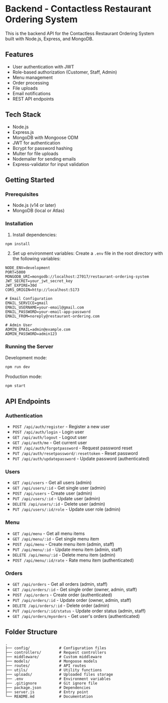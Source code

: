# Backend - Contactless Restaurant Ordering System

This is the backend API for the Contactless Restaurant Ordering System built with Node.js, Express, and MongoDB.

## Features

- User authentication with JWT
- Role-based authorization (Customer, Staff, Admin)
- Menu management
- Order processing
- File uploads
- Email notifications
- REST API endpoints

## Tech Stack

- Node.js
- Express.js
- MongoDB with Mongoose ODM
- JWT for authentication
- Bcrypt for password hashing
- Multer for file uploads
- Nodemailer for sending emails
- Express-validator for input validation

## Getting Started

### Prerequisites

- Node.js (v14 or later)
- MongoDB (local or Atlas)

### Installation

1. Install dependencies:
```bash
npm install
```

2. Set up environment variables:
Create a `.env` file in the root directory with the following variables:
```env
NODE_ENV=development
PORT=5000
MONGODB_URI=mongodb://localhost:27017/restaurant-ordering-system
JWT_SECRET=your_jwt_secret_key
JWT_EXPIRE=30d
CORS_ORIGIN=http://localhost:5173

# Email Configuration
EMAIL_SERVICE=gmail
EMAIL_USERNAME=your-email@gmail.com
EMAIL_PASSWORD=your-email-app-password
EMAIL_FROM=noreply@restaurant-ordering.com

# Admin User
ADMIN_EMAIL=admin@example.com
ADMIN_PASSWORD=admin123
```

### Running the Server

Development mode:
```bash
npm run dev
```

Production mode:
```bash
npm start
```

## API Endpoints

### Authentication
- `POST /api/auth/register` - Register a new user
- `POST /api/auth/login` - Login user
- `GET /api/auth/logout` - Logout user
- `GET /api/auth/me` - Get current user
- `POST /api/auth/forgotpassword` - Request password reset
- `PUT /api/auth/resetpassword/:resettoken` - Reset password
- `PUT /api/auth/updatepassword` - Update password (authenticated)

### Users
- `GET /api/users` - Get all users (admin)
- `GET /api/users/:id` - Get single user (admin)
- `POST /api/users` - Create user (admin)
- `PUT /api/users/:id` - Update user (admin)
- `DELETE /api/users/:id` - Delete user (admin)
- `PUT /api/users/:id/role` - Update user role (admin)

### Menu
- `GET /api/menu` - Get all menu items
- `GET /api/menu/:id` - Get single menu item
- `POST /api/menu` - Create menu item (admin, staff)
- `PUT /api/menu/:id` - Update menu item (admin, staff)
- `DELETE /api/menu/:id` - Delete menu item (admin)
- `POST /api/menu/:id/rate` - Rate menu item (authenticated)

### Orders
- `GET /api/orders` - Get all orders (admin, staff)
- `GET /api/orders/:id` - Get single order (owner, admin, staff)
- `POST /api/orders` - Create order (authenticated)
- `PUT /api/orders/:id` - Update order (owner, admin, staff)
- `DELETE /api/orders/:id` - Delete order (admin)
- `PUT /api/orders/:id/status` - Update order status (admin, staff)
- `GET /api/orders/myorders` - Get user's orders (authenticated)

## Folder Structure

```
.
├── config/             # Configuration files
├── controllers/        # Request controllers
├── middleware/         # Custom middleware
├── models/             # Mongoose models
├── routes/             # API routes
├── utils/              # Utility functions
├── uploads/            # Uploaded files storage
├── .env                # Environment variables
├── .gitignore          # Git ignore file
├── package.json        # Dependencies
├── server.js           # Entry point
└── README.md           # Documentation
```
